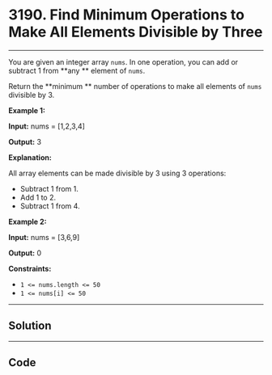 # 3190. Find Minimum Operations to Make All Elements Divisible by Three

---

You are given an integer array `nums`. In one operation, you can add or subtract 1 from **any ** element of `nums`.

Return the **minimum ** number of operations to make all elements of `nums` divisible by 3.

 

**Example 1:**

**Input:** nums = [1,2,3,4]

**Output:** 3

**Explanation:**

All array elements can be made divisible by 3 using 3 operations:

  * Subtract 1 from 1.
  * Add 1 to 2.
  * Subtract 1 from 4.



**Example 2:**

**Input:** nums = [3,6,9]

**Output:** 0

 

**Constraints:**

  * `1 <= nums.length <= 50`
  * `1 <= nums[i] <= 50`

---

## Solution



---

## Code
```python


```